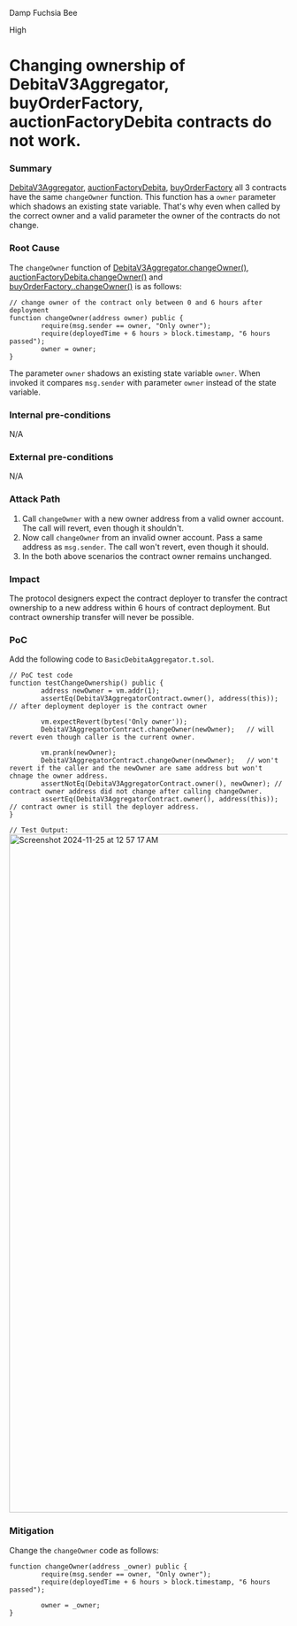 Damp Fuchsia Bee

High

# Changing ownership of DebitaV3Aggregator, buyOrderFactory, auctionFactoryDebita contracts do not work.

### Summary
[DebitaV3Aggregator](https://github.com/sherlock-audit/2024-11-debita-finance-v3/blob/main/Debita-V3-Contracts/contracts/DebitaV3Aggregator.sol#L682), [auctionFactoryDebita](https://github.com/sherlock-audit/2024-11-debita-finance-v3/blob/main/Debita-V3-Contracts/contracts/auctions/AuctionFactory.sol#L218), [buyOrderFactory](https://github.com/sherlock-audit/2024-11-debita-finance-v3/blob/main/Debita-V3-Contracts/contracts/buyOrders/buyOrderFactory.sol#L186) all 3 contracts have the same `changeOwner` function. This function has a `owner` parameter which shadows an existing state variable. That's why even when called by the correct owner and a valid parameter the owner of the contracts do not change. 

### Root Cause

The `changeOwner` function of [DebitaV3Aggregator.changeOwner()](https://github.com/sherlock-audit/2024-11-debita-finance-v3/blob/main/Debita-V3-Contracts/contracts/DebitaV3Aggregator.sol#L682), [auctionFactoryDebita.changeOwner()](https://github.com/sherlock-audit/2024-11-debita-finance-v3/blob/main/Debita-V3-Contracts/contracts/auctions/AuctionFactory.sol#L218) and [buyOrderFactory..changeOwner()](https://github.com/sherlock-audit/2024-11-debita-finance-v3/blob/main/Debita-V3-Contracts/contracts/buyOrders/buyOrderFactory.sol#L186) is as follows:

```solidity
// change owner of the contract only between 0 and 6 hours after deployment
function changeOwner(address owner) public {
        require(msg.sender == owner, "Only owner");
        require(deployedTime + 6 hours > block.timestamp, "6 hours passed");
        owner = owner;
}
```
The parameter `owner` shadows an existing state variable `owner`. When invoked it compares `msg.sender` with parameter `owner` instead of the state variable. 

### Internal pre-conditions
N/A

### External pre-conditions
N/A

### Attack Path

1. Call `changeOwner` with a new owner address from a valid owner account. The call will revert, even though it shouldn't. 
2. Now call `changeOwner` from an invalid owner account. Pass a same address as `msg.sender`. The call won't revert, even though it should. 
3. In the both above scenarios the contract owner remains unchanged. 

### Impact

The protocol designers expect the contract deployer to transfer the contract ownership to a new address within 6 hours of contract deployment. But contract ownership transfer will never be possible. 

### PoC

Add the following code to `BasicDebitaAggregator.t.sol`.

```solidity
// PoC test code
function testChangeOwnership() public {
        address newOwner = vm.addr(1);
        assertEq(DebitaV3AggregatorContract.owner(), address(this)); // after deployment deployer is the contract owner

        vm.expectRevert(bytes('Only owner'));
        DebitaV3AggregatorContract.changeOwner(newOwner);   // will revert even though caller is the current owner.

        vm.prank(newOwner);
        DebitaV3AggregatorContract.changeOwner(newOwner);   // won't revert if the caller and the newOwner are same address but won't chnage the owner address.
        assertNotEq(DebitaV3AggregatorContract.owner(), newOwner); // contract owner address did not change after calling changeOwner.
        assertEq(DebitaV3AggregatorContract.owner(), address(this)); // contract owner is still the deployer address.
}
```

`// Test Output:`
<img width="1227" alt="Screenshot 2024-11-25 at 12 57 17 AM" src="https://github.com/user-attachments/assets/20ff54e9-3c49-458d-aae0-2beaf0b2f784">


### Mitigation

Change the `changeOwner` code as follows:
```solidity
function changeOwner(address _owner) public {
        require(msg.sender == owner, "Only owner");
        require(deployedTime + 6 hours > block.timestamp, "6 hours passed");

        owner = _owner;
}
```